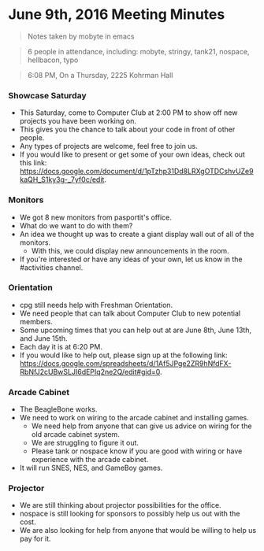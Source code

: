 # June 9th, 2016 Meeting Minutes
> Notes taken by mobyte in emacs

> 6 people in attendance, including: mobyte, stringy, tank21, nospace, hellbacon, typo

> 6:08 PM, On a Thursday, 2225 Kohrman Hall

### Showcase Saturday
- This Saturday, come to Computer Club at 2:00 PM to show off new projects you have been working on.
- This gives you the chance to talk about your code in front of other people.
- Any types of projects are welcome, feel free to join us.
- If you would like to present or get some of your own ideas, check out this link: https://docs.google.com/document/d/1pTzhp31Dd8LRXgOTDCshvUZe9kaQH_S1ky3g-_7yf0c/edit.

### Monitors
- We got 8 new monitors from pasportit's office.
- What do we want to do with them?
- An idea we thought up was to create a giant display wall out of all of the monitors.
  - With this, we could display new announcements in the room.
- If you're interested or have any ideas of your own, let us know in the #activities channel.

### Orientation
- cpg still needs help with Freshman Orientation.
- We need people that can talk about Computer Club to new potential members.
- Some upcoming times that you can help out at are June 8th, June 13th, and June 15th.
- Each day it is at 6:20 PM.
- If you would like to help out, please sign up at the following link: https://docs.google.com/spreadsheets/d/1Af5JPge2ZR9hNfdFX-RbNfJ2cUBwSLJI6dEPIq2ne2Q/edit#gid=0.

### Arcade Cabinet
- The BeagleBone works.
- We need to work on wiring to the arcade cabinet and installing games.
  - We need help from anyone that can give us advice on wiring for the old arcade cabinet system.
  - We are struggling to figure it out.
  - Please tank or nospace know if you are good with wiring or have experience with the arcade cabinet.
- It will run SNES, NES, and GameBoy games.

### Projector
- We are still thinking about projector possibilities for the office.
- nospace is still looking for sponsors to possibly help us out with the cost.
- We are also looking for help from anyone that would be willing to help us pay for it.
